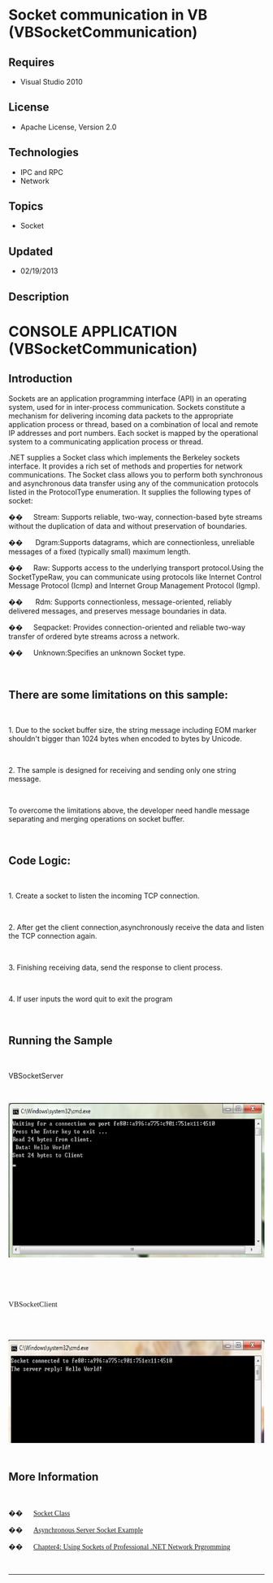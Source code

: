 # Socket communication in VB (VBSocketCommunication)
## Requires
- Visual Studio 2010
## License
- Apache License, Version 2.0
## Technologies
- IPC and RPC
- Network
## Topics
- Socket
## Updated
- 02/19/2013
## Description

<h1>CONSOLE APPLICATION (VBSocketCommunication)</h1>
<h2>Introduction</h2>
<p class="MsoNormal">Sockets are an application programming interface (API) in an operating system, used for in inter-process communication. Sockets constitute a mechanism for delivering incoming data packets to the appropriate application process or thread,
 based on a combination of local and remote IP addresses and port numbers. Each socket is mapped by the operational system to a communicating application process or thread.</p>
<p class="MsoNormal">.NET supplies a Socket class which implements the Berkeley sockets interface. It provides a rich set of methods and properties for network communications. The Socket class allows you to perform both synchronous and asynchronous data transfer
 using any of the communication protocols listed in the ProtocolType enumeration. It supplies the following types of socket:</p>
<p class="MsoListParagraphCxSpFirst"><span style="font-family:Symbol"><span>��<span style="font:7.0pt &quot;Times New Roman&quot;">&nbsp;&nbsp;&nbsp;&nbsp;&nbsp;&nbsp;&nbsp;&nbsp;
</span></span></span>Stream: Supports reliable, two-way, connection-based byte streams without the duplication of data and without preservation of boundaries.</p>
<p class="MsoListParagraphCxSpMiddle"><span style="font-family:Symbol"><span>��<span style="font:7.0pt &quot;Times New Roman&quot;">&nbsp;&nbsp;&nbsp;&nbsp;&nbsp;&nbsp;&nbsp;&nbsp;
</span></span></span><span>&nbsp;</span>Dgram<span class="GramE">:Supports</span> datagrams, which are connectionless, unreliable messages of a fixed (typically small) maximum length.</p>
<p class="MsoListParagraphCxSpMiddle"><span style="font-family:Symbol"><span>��<span style="font:7.0pt &quot;Times New Roman&quot;">&nbsp;&nbsp;&nbsp;&nbsp;&nbsp;&nbsp;&nbsp;&nbsp;
</span></span></span>Raw: Supports access to the underlying transport protocol.Using the SocketTypeRaw, you can communicate using protocols like Internet Control Message Protocol (Icmp) and Internet Group Management Protocol (<span class="SpellE">Igmp</span>).</p>
<p class="MsoListParagraphCxSpMiddle"><span style="font-family:Symbol"><span>��<span style="font:7.0pt &quot;Times New Roman&quot;">&nbsp;&nbsp;&nbsp;&nbsp;&nbsp;&nbsp;&nbsp;&nbsp;
</span></span></span><span>&nbsp;</span>Rdm: Supports connectionless, message-oriented, reliably delivered messages, and preserves message boundaries in data.</p>
<p class="MsoListParagraphCxSpMiddle"><span style="font-family:Symbol"><span>��<span style="font:7.0pt &quot;Times New Roman&quot;">&nbsp;&nbsp;&nbsp;&nbsp;&nbsp;&nbsp;&nbsp;&nbsp;
</span></span></span><span class="SpellE">Seqpacket</span>: Provides connection-oriented and reliable two-way transfer of ordered byte streams across a network.</p>
<p class="MsoListParagraphCxSpMiddle"><span style="font-family:Symbol"><span>��<span style="font:7.0pt &quot;Times New Roman&quot;">&nbsp;&nbsp;&nbsp;&nbsp;&nbsp;&nbsp;&nbsp;&nbsp;
</span></span></span>Unknown:Specifies an unknown Socket type.</p>
<p class="MsoListParagraphCxSpLast"><span style="font-family:������">&nbsp;</span></p>
<h2>There are some limitations on this sample:</h2>
<p class="MsoNormal" style="margin-bottom:.0001pt; line-height:normal; text-autospace:none">
&nbsp;</p>
<p class="MsoNormal" style="margin-bottom:.0001pt; line-height:normal; text-autospace:none">
1. Due to the socket buffer size, the string message including EOM marker shouldn't bigger than 1024 bytes when encoded to bytes by Unicode.</p>
<p class="MsoNormal" style="margin-bottom:.0001pt; line-height:normal; text-autospace:none">
&nbsp;</p>
<p class="MsoNormal" style="margin-bottom:.0001pt; line-height:normal; text-autospace:none">
2. The sample is designed for receiving and sending only one string message.</p>
<p class="MsoNormal" style="margin-bottom:.0001pt; line-height:normal; text-autospace:none">
&nbsp;</p>
<p class="MsoNormal" style="margin-bottom:.0001pt; line-height:normal; text-autospace:none">
To overcome the limitations above, the developer need handle message separating and merging operations on socket buffer.</p>
<p class="MsoListParagraph">&nbsp;</p>
<h2>Code Logic:</h2>
<p class="MsoNormal" style="margin-bottom:.0001pt; line-height:normal; text-autospace:none">
&nbsp;</p>
<p class="MsoNormal" style="margin-bottom:.0001pt; line-height:normal; text-autospace:none">
1. Create a socket to listen the incoming TCP connection.</p>
<p class="MsoNormal" style="margin-bottom:.0001pt; line-height:normal; text-autospace:none">
&nbsp;</p>
<p class="MsoNormal" style="margin-bottom:.0001pt; line-height:normal; text-autospace:none">
2. After get the client connection<span class="GramE">,asynchronously</span> receive the data and listen the TCP connection again.</p>
<p class="MsoNormal" style="margin-bottom:.0001pt; line-height:normal; text-autospace:none">
&nbsp;</p>
<p class="MsoNormal" style="margin-bottom:.0001pt; line-height:normal; text-autospace:none">
3. Finishing receiving data, send the response to client process.</p>
<p class="MsoNormal" style="margin-bottom:.0001pt; line-height:normal; text-autospace:none">
&nbsp;</p>
<p class="MsoNormal" style="margin-bottom:.0001pt; line-height:normal; text-autospace:none">
4. If user inputs the word quit to exit the program</p>
<p class="MsoNormal" style="margin-bottom:.0001pt; line-height:normal; text-autospace:none">
&nbsp;</p>
<h2>Running the Sample</h2>
<p class="MsoNormal" style="margin-bottom:.0001pt; line-height:normal; text-autospace:none">
&nbsp;</p>
<p class="MsoNormal" style="margin-bottom:.0001pt; line-height:normal; text-autospace:none">
VB<span class="SpellE">SocketServer</span></p>
<p class="MsoNormal" style="margin-bottom:.0001pt; line-height:normal; text-autospace:none">
&nbsp;</p>
<p class="MsoNormal" style="margin-bottom:.0001pt; line-height:normal; text-autospace:none">
<span><img src="53009-image.png" alt="" width="576" height="304" align="middle">
</span></p>
<p class="MsoNormal" style="margin-bottom:.0001pt; line-height:normal; text-autospace:none">
&nbsp;</p>
<h1><span class="SpellE"><span style="font-size:11.0pt; line-height:115%; font-family:&quot;Calibri&quot;,&quot;sans-serif&quot;; font-weight:normal">VBSocketClient</span></span><span style="font-size:11.0pt; line-height:115%; font-family:&quot;Calibri&quot;,&quot;sans-serif&quot;; font-weight:normal">
</span><span style="font-weight:normal">&nbsp;</span></h1>
<p class="MsoNormal" style="margin-bottom:.0001pt; line-height:normal; text-autospace:none">
<strong><span style="font-size:14.0pt; font-family:&quot;Cambria&quot;,&quot;serif&quot;">&nbsp;</span></strong></p>
<p class="MsoNormal" style="margin-bottom:.0001pt; line-height:normal; text-autospace:none">
<span><img src="53010-image.png" alt="" width="565" height="203" align="middle">
</span><strong><span style="font-size:14.0pt; font-family:&quot;Cambria&quot;,&quot;serif&quot;">&nbsp;</span></strong></p>
<p class="MsoNormal" style="margin-bottom:.0001pt; line-height:normal; text-autospace:none">
<strong></strong></p>
<h2>More Information</h2>
<p class="MsoNormal">&nbsp;</p>
<p class="MsoListParagraphCxSpFirst" style="margin-bottom:.0001pt; line-height:normal; text-autospace:none">
<span style="font-family:Symbol"><span>��<span style="font:7.0pt &quot;Times New Roman&quot;">&nbsp;&nbsp;&nbsp;&nbsp;&nbsp;&nbsp;&nbsp;&nbsp;
</span></span></span><span style="font-family:������"><a href="http://msdn.microsoft.com/en-us/library/system.net.sockets.socket.aspx">Socket Class</a>
</span></p>
<p class="MsoListParagraphCxSpMiddle" style="margin-bottom:.0001pt; line-height:normal; text-autospace:none">
<span style="font-family:Symbol"><span>��<span style="font:7.0pt &quot;Times New Roman&quot;">&nbsp;&nbsp;&nbsp;&nbsp;&nbsp;&nbsp;&nbsp;&nbsp;
</span></span></span><span style="font-family:������"><a href="http://msdn.microsoft.com/en-us/library/fx6588te.aspx">Asynchronous Server Socket Example</a>
</span></p>
<p class="MsoListParagraphCxSpMiddle" style="margin-bottom:.0001pt; line-height:normal; text-autospace:none">
<span style="font-family:Symbol"><span>��<span style="font:7.0pt &quot;Times New Roman&quot;">&nbsp;&nbsp;&nbsp;&nbsp;&nbsp;&nbsp;&nbsp;&nbsp;
</span></span></span><span style="font-family:������"><a href="http://www.amazon.com/Professional-Network-Programming-Srinivasa-Sivakumar/dp/1861007353">Chapter4: Using Sockets of Professional .NET Network Prgromming</a>
</span></p>
<p class="MsoListParagraphCxSpLast" style="margin-bottom:.0001pt; line-height:normal; text-autospace:none">
&nbsp;</p>
<hr>
<div><a href="http://go.microsoft.com/?linkid=9759640" style="margin-top:3px"><img src="http://bit.ly/onecodelogo" alt="">
</a></div>
